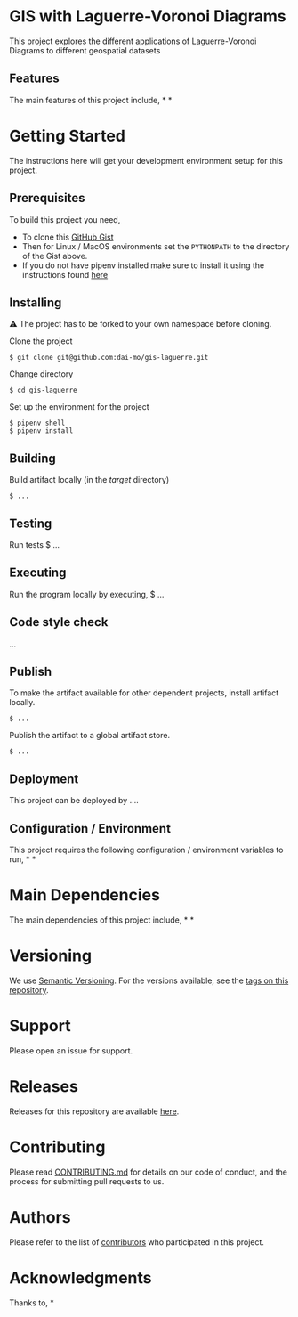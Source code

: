 # GIS with Laguerre-Voronoi Diagrams

This project explores the different applications of Laguerre-Voronoi Diagrams to different geospatial datasets



## Features
The main features of this project include,
 *
 *

# Getting Started
The instructions here will get your development environment setup for this project.

## Prerequisites
To build this project you need,
 * To clone this [GitHub Gist](https://gist.github.com/sunayana/a3a564058e97752f726ca65d56fab529)
 * Then for Linux / MacOS environments set the `PYTHONPATH` to the directory of the Gist above.
 * If you do not have pipenv installed make sure to install it using the instructions found [here](https://pipenv-fork.readthedocs.io/en/latest/install.html)

## Installing
:warning: The project has to be forked to your own namespace before cloning.

Clone the project  

    $ git clone git@github.com:dai-mo/gis-laguerre.git
      
Change directory
      
    $ cd gis-laguerre

Set up the environment for the project   

    $ pipenv shell
    $ pipenv install
    
## Building     
Build artifact locally (in the _target_ directory)     

    $ ...

## Testing
Run tests
    $ ...
    
## Executing 
Run the program locally by executing,
    $ ...

## Code style check
...

## Publish
To make the artifact available for other dependent projects, install artifact locally.

    $ ...
    
Publish the artifact to a global artifact store.

    $ ...

## Deployment
This project can be deployed by ....

## Configuration / Environment
This project requires the following configuration / environment variables to run,
 *
 *

# Main Dependencies
The main dependencies of this project include,
 * 
 * 

# Versioning
We use [Semantic Versioning]. For the versions available, see the [tags on this repository].

# Support
Please open an issue for support.

# Releases
Releases for this repository are available [here](https://github.com/dai-mo/gis-laguerre/releases).

# Contributing
Please read [CONTRIBUTING.md] for details on our code of conduct, and the process for submitting pull requests to us.

# Authors
Please refer to the list of [contributors] who participated in this project.

# Acknowledgments
Thanks to,
* 


[Semantic Versioning]:http://semver.org/
[tags on this repository]:https://github.com/dai-mo/gis-laguerre/tags
[contributors]:https://github.com/dai-mo/gis-laguerre/graphs/contributors
[CONTRIBUTING.md]:CONTRIBUTING.md
[LICENSE.md]:LICENSE.md
